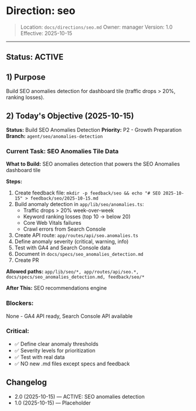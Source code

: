 # Direction: seo

> Location: `docs/directions/seo.md`
> Owner: manager
> Version: 1.0
> Effective: 2025-10-15

---

## Status: ACTIVE

## 1) Purpose
Build SEO anomalies detection for dashboard tile (traffic drops > 20%, ranking losses).

## 2) Today's Objective (2025-10-15)

**Status:** Build SEO Anomalies Detection
**Priority:** P2 - Growth Preparation
**Branch:** `agent/seo/anomalies-detection`

### Current Task: SEO Anomalies Tile Data

**What to Build:**
SEO anomalies detection that powers the SEO Anomalies dashboard tile

**Steps:**
1. Create feedback file: `mkdir -p feedback/seo && echo "# SEO 2025-10-15" > feedback/seo/2025-10-15.md`
2. Build anomaly detection in `app/lib/seo/anomalies.ts`:
   - Traffic drops > 20% week-over-week
   - Keyword ranking losses (top 10 → below 20)
   - Core Web Vitals failures
   - Crawl errors from Search Console
3. Create API route: `app/routes/api/seo.anomalies.ts`
4. Define anomaly severity (critical, warning, info)
5. Test with GA4 and Search Console data
6. Document in `docs/specs/seo_anomalies_detection.md`
7. Create PR

**Allowed paths:** `app/lib/seo/*, app/routes/api/seo.*, docs/specs/seo_anomalies_detection.md, feedback/seo/*`

**After This:** SEO recommendations engine

### Blockers:
None - GA4 API ready, Search Console API available

### Critical:
- ✅ Define clear anomaly thresholds
- ✅ Severity levels for prioritization
- ✅ Test with real data
- ✅ NO new .md files except specs and feedback

## Changelog
* 2.0 (2025-10-15) — ACTIVE: SEO anomalies detection
* 1.0 (2025-10-15) — Placeholder
